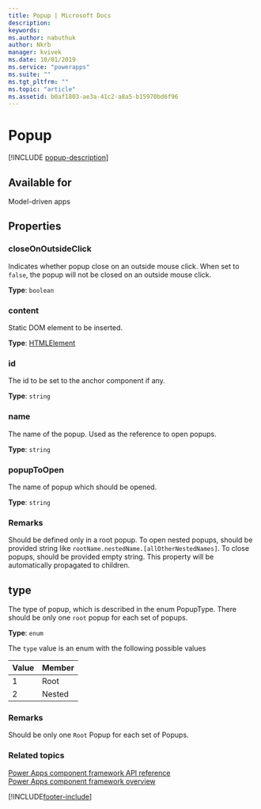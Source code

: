 ```yaml
---
title: Popup | Microsoft Docs
description: 
keywords:
ms.author: nabuthuk
author: Nkrb
manager: kvivek
ms.date: 10/01/2019
ms.service: "powerapps"
ms.suite: ""
ms.tgt_pltfrm: ""
ms.topic: "article"
ms.assetid: b0af1803-ae3a-41c2-a8a5-b15970bd6f96
---
```


# Popup

[!INCLUDE [popup-description](includes/popup-description.md)]

## Available for 

Model-driven apps

## Properties

### closeOnOutsideClick

Indicates whether popup close on an outside mouse click. When set to `false`, the popup will not be closed on an outside mouse click.

**Type**: `boolean`

### content

Static DOM element to be inserted.

**Type**: [HTMLElement](https://developer.mozilla.org/docs/Web/API/HTMLElement)

### id

The id to be set to the anchor component if any.

**Type**: `string`

### name

The name of the popup. Used as the reference to open popups.

**Type**: `string`

### popupToOpen

The name of popup which should be opened.

**Type**: `string`

### Remarks

Should be defined only in a root popup. To open nested popups, should be provided string like `rootName.nestedName.[allOtherNestedNames]`. To close popups, should be provided empty string. This property will be automatically propagated to children.

## type

The type of popup, which is described in the enum PopupType. There should be only one `root` popup for each set of popups.

**Type**: `enum`

The `type` value is an enum with the following possible values

|Value|Member|
|--|--|
|1|Root|
|2|Nested|

### Remarks

Should be only one `Root` Popup for each set of Popups.

### Related topics

[Power Apps component framework API reference](../reference/index.md)<br/>
[Power Apps component framework overview](../overview.md)

[!INCLUDE[footer-include](../../../includes/footer-banner.md)]